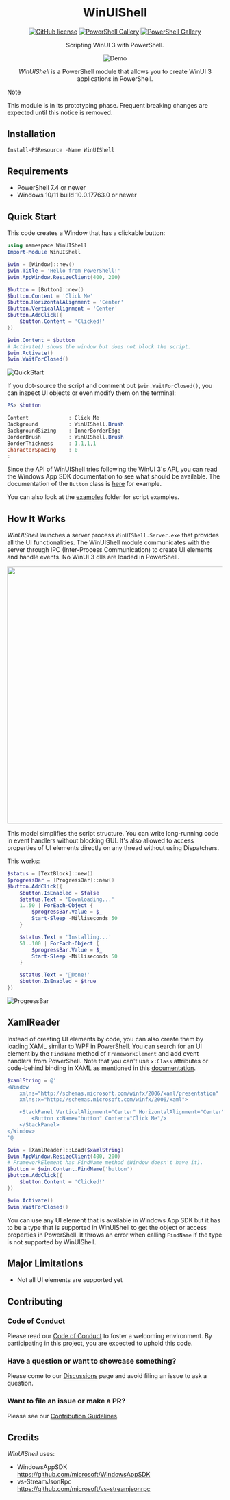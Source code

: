 <div align="center">

# WinUIShell

[![GitHub license](https://img.shields.io/github/license/mdgrs-mei/WinUIShell)](https://github.com/mdgrs-mei/WinUIShell/blob/main/LICENSE)
[![PowerShell Gallery](https://img.shields.io/powershellgallery/p/WinUIShell)](https://www.powershellgallery.com/packages/WinUIShell)
[![PowerShell Gallery](https://img.shields.io/powershellgallery/dt/WinUIShell)](https://www.powershellgallery.com/packages/WinUIShell)

Scripting WinUI 3 with PowerShell.

![Demo](https://github.com/user-attachments/assets/0ca145dd-bf42-4bf1-bbed-b06ef74ed101)

*WinUIShell* is a PowerShell module that allows you to create WinUI 3 applications in PowerShell.

</div>

> [!NOTE]
> This module is in its prototyping phase. Frequent breaking changes are expected until this notice is removed.

## Installation

```powershell
Install-PSResource -Name WinUIShell
```

## Requirements

- PowerShell 7.4 or newer
- Windows 10/11 build 10.0.17763.0 or newer

## Quick Start

This code creates a Window that has a clickable button:

```powershell
using namespace WinUIShell
Import-Module WinUIShell

$win = [Window]::new()
$win.Title = 'Hello from PowerShell!'
$win.AppWindow.ResizeClient(400, 200)

$button = [Button]::new()
$button.Content = 'Click Me'
$button.HorizontalAlignment = 'Center'
$button.VerticalAlignment = 'Center'
$button.AddClick({
    $button.Content = 'Clicked!'
})

$win.Content = $button
# Activate() shows the window but does not block the script.
$win.Activate()
$win.WaitForClosed()
```

![QuickStart](https://github.com/user-attachments/assets/45b36c3c-1380-4384-bff2-18fe114c2dc1)

If you dot-source the script and comment out `$win.WaitForClosed()`, you can inspect UI objects or even modify them on the terminal:

```powershell
PS> $button

Content             : Click Me
Background          : WinUIShell.Brush
BackgroundSizing    : InnerBorderEdge
BorderBrush         : WinUIShell.Brush
BorderThickness     : 1,1,1,1
CharacterSpacing    : 0
:
```

Since the API of WinUIShell tries following the WinUI 3's API, you can read the Windows App SDK documentation to see what should be available. The documentation of the `Button` class is [here](https://learn.microsoft.com/en-us/windows/windows-app-sdk/api/winrt/microsoft.ui.xaml.controls.button?view=windows-app-sdk-1.7) for example.

You can also look at the [examples](./examples/) folder for script examples.

## How It Works

*WinUIShell* launches a server process `WinUIShell.Server.exe` that provides all the UI functionalities. The WinUIShell module communicates with the server through IPC (Inter-Process Communication) to create UI elements and handle events. No WinUI 3 dlls are loaded in PowerShell.

<img src=https://github.com/user-attachments/assets/9de693bd-0071-4dd3-9826-5280d7a56d11 width="600">

This model simplifies the script structure. You can write long-running code in event handlers without blocking GUI. It's also allowed to access properties of UI elements directly on any thread without using Dispatchers.

This works:

```powershell
$status = [TextBlock]::new()
$progressBar = [ProgressBar]::new()
$button.AddClick({
    $button.IsEnabled = $false
    $status.Text = 'Downloading...'
    1..50 | ForEach-Object {
        $progressBar.Value = $_
        Start-Sleep -Milliseconds 50
    }

    $status.Text = 'Installing...'
    51..100 | ForEach-Object {
        $progressBar.Value = $_
        Start-Sleep -Milliseconds 50
    }

    $status.Text = '🎉Done!'
    $button.IsEnabled = $true
})
```

![ProgressBar](https://github.com/user-attachments/assets/1dc6bf2e-6529-4036-84b1-c20e8bcf9940)

## XamlReader

Instead of creating UI elements by code, you can also create them by loading XAML similar to WPF in PowerShell. You can search for an UI element by the `FindName` method of `FrameworkElement` and add event handlers from PowerShell. Note that you can't use `x:Class` attributes or code-behind binding in XAML as mentioned in this [documentation](https://learn.microsoft.com/en-us/windows/windows-app-sdk/api/winrt/microsoft.ui.xaml.markup.xamlreader).

```powershell
$xamlString = @'
<Window
    xmlns="http://schemas.microsoft.com/winfx/2006/xaml/presentation"
    xmlns:x="http://schemas.microsoft.com/winfx/2006/xaml">

    <StackPanel VerticalAlignment="Center" HorizontalAlignment="Center">
        <Button x:Name="button" Content="Click Me"/>
    </StackPanel>
</Window>
'@

$win = [XamlReader]::Load($xamlString)
$win.AppWindow.ResizeClient(400, 200)
# FrameworkElement has FindName method (Window doesn't have it).
$button = $win.Content.FindName('button')
$button.AddClick({
    $button.Content = 'Clicked!'
})

$win.Activate()
$win.WaitForClosed()
```

You can use any UI element that is available in Windows App SDK but it has to be a type that is supported in WinUIShell to get the object or access properties in PowerShell. It throws an error when calling `FindName` if the type is not supported by WinUIShell.

## Major Limitations

- Not all UI elements are supported yet

## Contributing

### Code of Conduct

Please read our [Code of Conduct](./CODE_OF_CONDUCT.md) to foster a welcoming environment. By participating in this project, you are expected to uphold this code.

### Have a question or want to showcase something?

Please come to our [Discussions](https://github.com/mdgrs-mei/WinUIShell/discussions) page and avoid filing an issue to ask a question.

### Want to file an issue or make a PR?

Please see our [Contribution Guidelines](./CONTRIBUTING.md).

## Credits

*WinUIShell* uses:

- WindowsAppSDK<br>https://github.com/microsoft/WindowsAppSDK
- vs-StreamJsonRpc<br>https://github.com/microsoft/vs-streamjsonrpc
